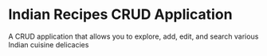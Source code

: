 # Indian Recipes CRUD Application
A CRUD application that allows you to explore, add, edit, and search various Indian cuisine delicacies
